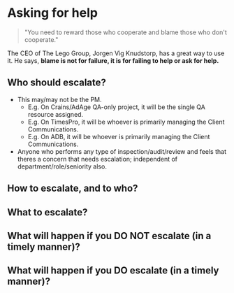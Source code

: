 # Asking for help

> "You need to reward those who cooperate and blame those who don't cooperate."

The CEO of The Lego Group, Jorgen Vig Knudstorp, has a great way to use it. He says, **blame is not for failure, it is for failing to help or ask for help.**

## Who should escalate?
- This may/may not be the PM. 
  - E.g. On Crains/AdAge QA-only project, it will be the single QA resource assigned. 
  - E.g. On TimesPro, it will be whoever is primarily managing the Client Communications. 
  - E.g. On ADB, it will be whoever is primarily managing the Client Communications.
- Anyone who performs any type of inspection/audit/review and feels that theres a concern that needs escalation; independent of department/role/seniority also.

## How to escalate, and to who?

## What to escalate?

## What will happen if you DO NOT escalate (in a timely manner)?

## What will happen if you DO escalate (in a timely manner)?
